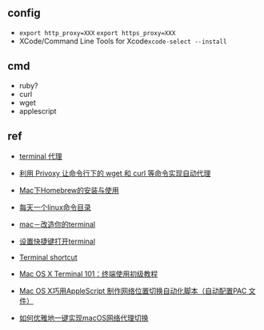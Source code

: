 
## config
+ `export http_proxy=XXX` `export https_proxy=XXX`
+ XCode/Command Line Tools for Xcode`xcode-select --install`

## cmd
+ ruby?
+ curl
+ wget
+ applescript

## ref
+ [terminal 代理](https://blog.csdn.net/u011537073/article/details/71125571)
+ [利用 Privoxy 让命令行下的 wget 和 curl 等命令实现自动代理](https://fengqi.me/unix/328.html)
+ [Mac下Homebrew的安装与使用](https://www.jianshu.com/p/bca8fc1ff3f0)
+ [每天一个linux命令目录](https://www.cnblogs.com/peida/archive/2012/12/05/2803591.html)
+ [mac－改造你的terminal](https://www.jianshu.com/p/bb1c97269b11)
+ [设置快捷键打开terminal](https://jingyan.baidu.com/article/20b68a88832140796cec623d.html)
+ [Terminal shortcut](https://support.apple.com/zh-cn/guide/terminal/trmlshtcts/mac)
+ [Mac OS X Terminal 101：终端使用初级教程](https://www.renfei.org/blog/mac-os-x-terminal-101.html)

+ [Mac OS X巧用AppleScript 制作网络位置切换自动化脚本（自动配置PAC 文件）](https://devework.com/automatic-proxy-configuration-pac-applescript.html)
+ [如何优雅地一键实现macOS网络代理切换](https://zhuanlan.zhihu.com/p/23910924)